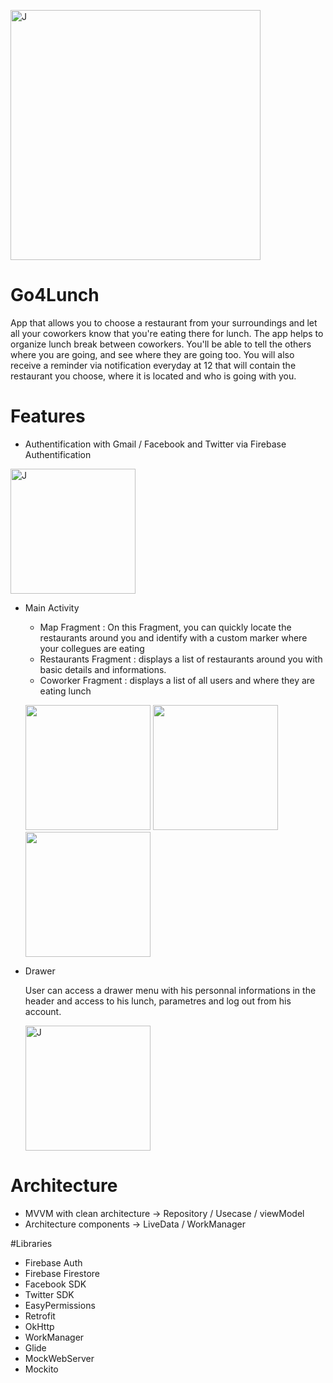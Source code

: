 <img src=""
alt="J" width="400"/>

# Go4Lunch


App that allows you to choose a restaurant from your surroundings and let all your coworkers know that you're eating there for lunch. The app helps to organize
lunch break between coworkers. You'll be able to tell the others where you are going, and see where they are going too. You will also receive a reminder via notification
everyday at 12 that will contain the restaurant you choose, where it is located and who is going with you.


# Features 

- Authentification with Gmail / Facebook and Twitter via Firebase Authentification


<img src="https://i.imgur.com/11KpQ5s.jpg" alt="J" width="200"/>

- Main Activity 

  - Map Fragment : On this Fragment, you can quickly locate the restaurants around you and identify with a custom marker where your collegues are eating 
  - Restaurants Fragment : displays a list of restaurants around you with basic details and informations.
  - Coworker Fragment : displays a list of all users and where they are eating lunch
  
  <p float="left">
  <img src="https://i.imgur.com/MzyYEh0.jpg" width="200" />
  <img src="https://i.imgur.com/ojnkGgO.jpg" width="200" /> 
  <img src="https://i.imgur.com/RpVN29f.jpg" width="200" />
</p>

- Drawer 
  
  User can access a drawer menu with his personnal informations in the header and access to his lunch, parametres and log out from his account.
  
  <img src="https://i.imgur.com/2cuOBhP.jpg"
  alt="J" width="200"/>
  
 
 # Architecture
 
 - MVVM with clean architecture → Repository / Usecase / viewModel
 - Architecture components → LiveData / WorkManager
 
 #Libraries 
 
 - Firebase Auth
 - Firebase Firestore
 - Facebook SDK
 - Twitter SDK
 - EasyPermissions
 - Retrofit
 - OkHttp
 - WorkManager
 - Glide 
 - MockWebServer
 - Mockito 
 
  
  
  
 
  
 


